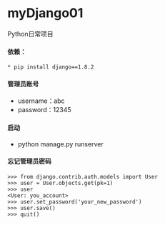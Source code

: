 # myDjango01
Python日常项目

#### 依赖：
    * pip install django==1.8.2

#### 管理员账号

* username：abc
* password：12345

#### 启动
* python manage.py runserver


#### 忘记管理员密码

    >>> from django.contrib.auth.models import User
    >>> user = User.objects.get(pk=1)
    >>> user
    <User: you_account>
    >>> user.set_password('your_new_password')
    >>> user.save()
    >>> quit()
